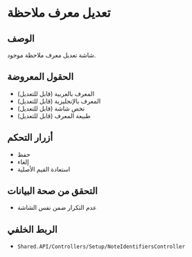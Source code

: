 # تعديل معرف ملاحظة

## الوصف
شاشة تعديل معرف ملاحظة موجود.

## الحقول المعروضة
- المعرف بالعربية (قابل للتعديل)
- المعرف بالإنجليزية (قابل للتعديل)
- تخص شاشة (قابل للتعديل)
- طبيعة المعرف (قابل للتعديل)

## أزرار التحكم
- حفظ
- إلغاء
- استعادة القيم الأصلية

## التحقق من صحة البيانات
- عدم التكرار ضمن نفس الشاشة

## الربط الخلفي
- `Shared.API/Controllers/Setup/NoteIdentifiersController`
